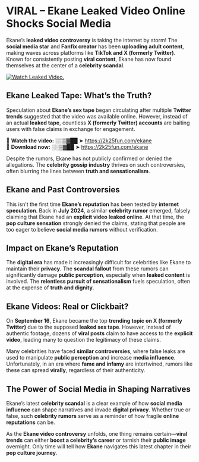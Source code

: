 # VIRAL – Ekane Leaked Video Online Shocks Social Media 

Ekane’s **leaked video controversy** is taking the internet by storm! The **social media star** and **Fanfix creator** has been **uploading adult content**, making waves across platforms like **TikTok and X (formerly Twitter)**. Known for consistently posting **viral content**, Ekane has now found themselves at the center of a **celebrity scandal**.  

[![Watch Leaked Video.](https://miro.medium.com/v2/resize:fit:828/format:webp/1*cilzJN44JGOrTw9NJCrNHA.gif "Watch Leaked Video")](https://2k25fun.com/ekane)

## **Ekane Leaked Tape: What’s the Truth?**  
Speculation about **Ekane’s sex tape** began circulating after multiple **Twitter trends** suggested that the video was available online. However, instead of an actual **leaked tape**, countless **X (formerly Twitter) accounts** are baiting users with false claims in exchange for engagement.  

🔹 **Watch the video:** ░░▒▓██ ➤ https://2k25fun.com/ekane  
🔹 **Download now:** ░░▒▓██ ➤ https://2k25fun.com/ekane  

Despite the rumors, Ekane has not publicly confirmed or denied the allegations. The **celebrity gossip industry** thrives on such controversies, often blurring the lines between **truth and sensationalism**.  

## **Ekane and Past Controversies**  
This isn’t the first time **Ekane’s reputation** has been tested by **internet speculation**. Back in **July 2024**, a similar **celebrity rumor** emerged, falsely claiming that Ekane had an **explicit video leaked online**. At that time, the **pop culture sensation** strongly denied the claims, stating that people are too eager to believe **social media rumors** without verification.  

## **Impact on Ekane’s Reputation**  
The **digital era** has made it increasingly difficult for celebrities like Ekane to maintain their **privacy**. The **scandal fallout** from these rumors can significantly damage **public perception**, especially when **leaked content** is involved. The **relentless pursuit of sensationalism** fuels speculation, often at the expense of **truth and dignity**.  

## **Ekane Videos: Real or Clickbait?**  
On **September 16**, Ekane became the top **trending topic on X (formerly Twitter)** due to the supposed **leaked sex tape**. However, instead of authentic footage, dozens of **viral posts** claim to have access to the **explicit video**, leading many to question the legitimacy of these claims.  

Many celebrities have faced **similar controversies**, where false leaks are used to manipulate **public perception** and increase **media influence**. Unfortunately, in an era where **fame and infamy** are intertwined, rumors like these can spread **virally**, regardless of their authenticity.  

## **The Power of Social Media in Shaping Narratives**  
Ekane’s latest **celebrity scandal** is a clear example of how **social media influence** can shape narratives and invade **digital privacy**. Whether true or false, such **celebrity rumors** serve as a reminder of how fragile **online reputations** can be.  

As the **Ekane video controversy** unfolds, one thing remains certain—**viral trends** can either **boost a celebrity’s career** or tarnish their **public image** overnight. Only time will tell how **Ekane** navigates this latest chapter in their **pop culture journey**. 